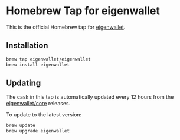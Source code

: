 # Homebrew Tap for eigenwallet

This is the official Homebrew tap for [eigenwallet](https://github.com/eigenwallet/core).

## Installation

```bash
brew tap eigenwallet/eigenwallet
brew install eigenwallet
```

## Updating

The cask in this tap is automatically updated every 12 hours from the [eigenwallet/core](https://github.com/eigenwallet/core) releases.

To update to the latest version:

```bash
brew update
brew upgrade eigenwallet
```
